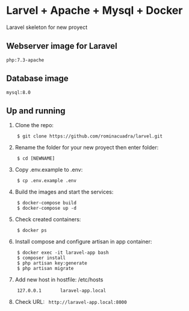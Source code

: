 # Larvel + Apache + Mysql + Docker
Laravel skeleton for new proyect

## Webserver image for Laravel
`php:7.3-apache` 

## Database image 
`mysql:8.0`

## Up and running

1. Clone the repo:
```
    $ git clone https://github.com/rominacuadra/larvel.git
```    

2. Rename the folder for your new proyect then enter folder:
```    
    $ cd [NEWNAME]
```    

3. Copy .env.example to .env:
```
    $ cp .env.example .env 
```    
    
4. Build the images and start the services:
```
    $ docker-compose build
    $ docker-compose up -d
```

5. Check created containers:
```
    $ docker ps
```

6. Install compose and configure artisan in app container:
```
    $ docker exec -it laravel-app bash
    $ composer install
    $ php artisan key:generate
    $ php artisan migrate
```

7. Add new host in hostfile: /etc/hosts
```
    127.0.0.1       laravel-app.local
```

8. Check URL:
` http://laravel-app.local:8000`
